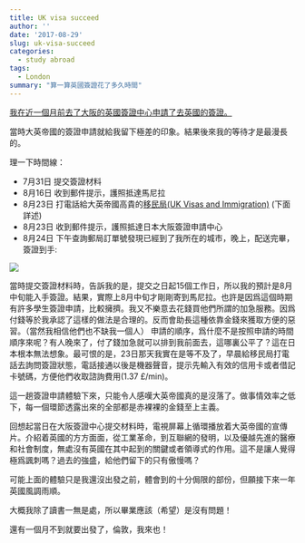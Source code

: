 ```yaml
---
title: UK visa succeed
author: ''
date: '2017-08-29'
slug: uk-visa-succeed
categories:
  - study abroad
tags:
  - London
summary: "算一算英國簽證花了多久時間"
---
```


[我在近一個月前去了大阪的英國簽證中心申請了去英國的簽證。](https://winterwang.github.io/post/visa-application/)

當時大英帝國的簽證申請就給我留下極差的印象。結果後來我的等待才是最漫長的。

理一下時間線：

- 7月31日 提交簽證材料
- 8月16日 收到郵件提示，護照抵達馬尼拉
- 8月23日 打電話給大英帝國高貴的[移民局(UK Visas and Immigration)](https://www.gov.uk/contact-ukvi-inside-outside-uk/y/outside-the-uk/english) (下面詳述)
- 8月23日 收到郵件提示，護照抵達日本大阪簽證申請中心
- 8月24日 下午查詢郵局訂單號發現已經到了我所在的城市，晚上，配送完畢，簽證到手:

![](/img/UKvisa.jpg)

當時提交簽證材料時，告訴我的是，提交之日起15個工作日，所以我的預計是8月中旬能入手簽證。結果，實際上8月中旬才剛剛寄到馬尼拉。也許是因爲這個時期有許多學生簽證申請，比較擁擠。我又不樂意去花錢買他們所謂的加急服務。因爲付錢等於我承認了這樣的做法是合理的。反而會助長這種依靠金錢來獲取方便的惡習。（當然我相信他們也不缺我一個人）
申請的順序，爲什麼不是按照申請的時間順序來呢？有人晚來了，付了錢加急就可以排到我前面去，這哪裏公平了？這在日本根本無法想象。最可恨的是，23日那天我實在是等不及了，早晨給移民局打電話去詢問簽證狀態，電話接通以後是機器聲音，提示先輸入有效的信用卡或者借記卡號碼，方便他們收取諮詢費用(1.37 £/min)。

這一趟簽證申請體驗下來，只能令人感嘆大英帝國真的是沒落了。做事情效率之低下，每一個環節透露出來的全部都是赤裸裸的金錢至上主義。

回想起當日在大阪簽證中心提交材料時，電視屏幕上循環播放着大英帝國的宣傳片。介紹着英國的方方面面，從工業革命，到互聯網的發明，以及優越先進的醫療和社會制度，無處沒有英國在其中起到的關鍵或者領導式的作用。這不是讓人覺得極爲諷刺嗎？過去的強盛，給他們留下的只有傲慢嗎？

可能上面的體驗只是我還沒出發之前，體會到的十分侷限的部份，但願接下來一年英國風調雨順。

大概我除了讀書一無是處，所以畢業應該（希望）是沒有問題！

還有一個月不到就要出發了，倫敦，我來也！
